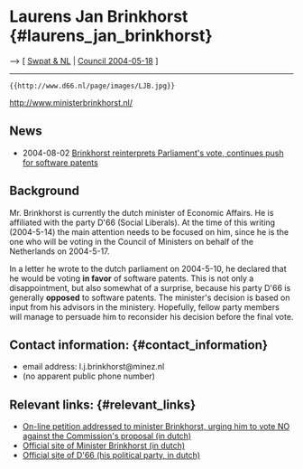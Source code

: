# Laurens Jan Brinkhorst {#laurens_jan_brinkhorst}

\--\> \[ [ Swpat & NL](SwpatnlEn "wikilink") \| [ Council
2004-05-18](Cons040518En "wikilink") \]

------------------------------------------------------------------------

```{=mediawiki}
{{http://www.d66.nl/page/images/LJB.jpg}}
```
<http://www.ministerbrinkhorst.nl/>

## News

-   2004-08-02 [ Brinkhorst reinterprets Parliament\'s vote, continues
    push for software patents](NlParl040802En "wikilink")

## Background

Mr. Brinkhorst is currently the dutch minister of Economic Affairs. He
is affiliated with the party D\'66 (Social Liberals). At the time of
this writing (2004-5-14) the main attention needs to be focused on him,
since he is the one who will be voting in the Council of Ministers on
behalf of the Netherlands on 2004-5-17.

In a letter he wrote to the dutch parliament on 2004-5-10, he declared
that he would be voting **in favor** of software patents. This is not
only a disappointment, but also somewhat of a surprise, because his
party D\'66 is generally **opposed** to software patents. The
minister\'s decision is based on input from his advisors in the
ministery. Hopefully, fellow party members will manage to persuade him
to reconsider his decision before the final vote.

## Contact information: {#contact_information}

-   email address: l.j.brinkhorst\@minez.nl
-   (no apparent public phone number)

## Relevant links: {#relevant_links}

-   [On-line petition addressed to minister Brinkhorst, urging him to
    vote NO against the Commission\'s proposal (in
    dutch)](http://www.sp.nl/nieuws/actie/software/ "wikilink")
-   [Official site of Minister Brinkhorst (in
    dutch)](http://www.ministerbrinkhorst.nl "wikilink")
-   [Official site of D\'66 (his political party, in
    dutch)](http://www.d66.nl "wikilink")
